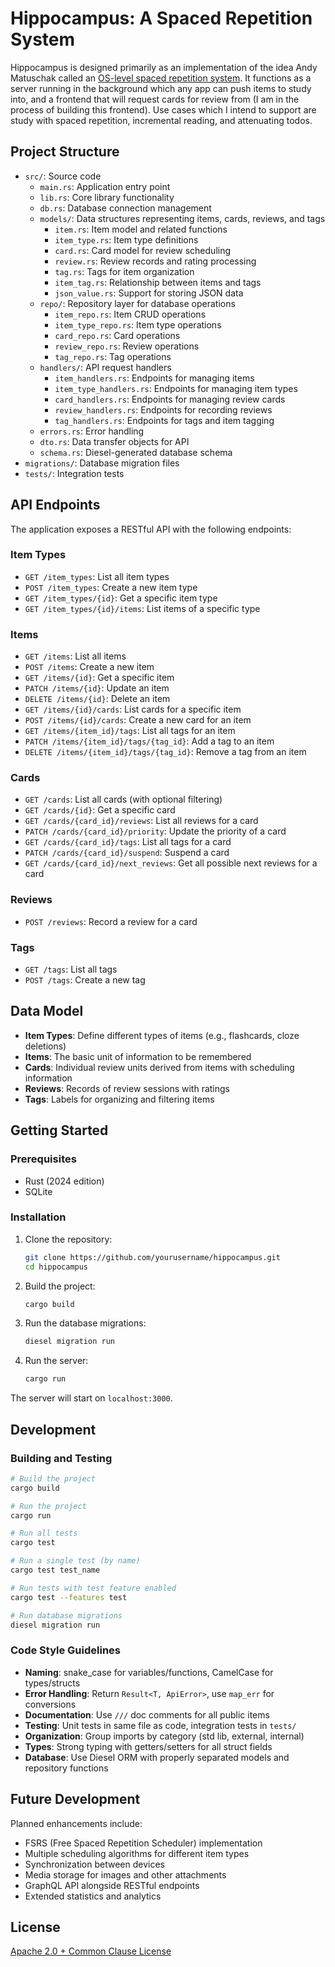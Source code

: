 # Hippocampus: A Spaced Repetition System

Hippocampus is designed primarily as an implementation of the idea Andy Matuschak called an [OS-level spaced repetition system](https://notes.andymatuschak.org/zNLoqjEVe5dheMKmTTyB9E3). It functions as a server running in the background which any app can push items to study into, and a frontend that will request cards for review from (I am in the process of building this frontend). Use cases which I intend to support are study with spaced repetition, incremental reading, and attenuating todos.

## Project Structure

- `src/`: Source code
  - `main.rs`: Application entry point
  - `lib.rs`: Core library functionality
  - `db.rs`: Database connection management
  - `models/`: Data structures representing items, cards, reviews, and tags
    - `item.rs`: Item model and related functions
    - `item_type.rs`: Item type definitions
    - `card.rs`: Card model for review scheduling
    - `review.rs`: Review records and rating processing
    - `tag.rs`: Tags for item organization
    - `item_tag.rs`: Relationship between items and tags
    - `json_value.rs`: Support for storing JSON data
  - `repo/`: Repository layer for database operations
    - `item_repo.rs`: Item CRUD operations
    - `item_type_repo.rs`: Item type operations
    - `card_repo.rs`: Card operations
    - `review_repo.rs`: Review operations
    - `tag_repo.rs`: Tag operations
  - `handlers/`: API request handlers
    - `item_handlers.rs`: Endpoints for managing items
    - `item_type_handlers.rs`: Endpoints for managing item types
    - `card_handlers.rs`: Endpoints for managing review cards
    - `review_handlers.rs`: Endpoints for recording reviews
    - `tag_handlers.rs`: Endpoints for tags and item tagging
  - `errors.rs`: Error handling
  - `dto.rs`: Data transfer objects for API
  - `schema.rs`: Diesel-generated database schema
- `migrations/`: Database migration files
- `tests/`: Integration tests

## API Endpoints

The application exposes a RESTful API with the following endpoints:

### Item Types
- `GET /item_types`: List all item types
- `POST /item_types`: Create a new item type
- `GET /item_types/{id}`: Get a specific item type
- `GET /item_types/{id}/items`: List items of a specific type

### Items
- `GET /items`: List all items
- `POST /items`: Create a new item
- `GET /items/{id}`: Get a specific item
- `PATCH /items/{id}`: Update an item
- `DELETE /items/{id}`: Delete an item
- `GET /items/{id}/cards`: List cards for a specific item
- `POST /items/{id}/cards`: Create a new card for an item
- `GET /items/{item_id}/tags`: List all tags for an item
- `PATCH /items/{item_id}/tags/{tag_id}`: Add a tag to an item
- `DELETE /items/{item_id}/tags/{tag_id}`: Remove a tag from an item

### Cards
- `GET /cards`: List all cards (with optional filtering)
- `GET /cards/{id}`: Get a specific card
- `GET /cards/{card_id}/reviews`: List all reviews for a card
- `PATCH /cards/{card_id}/priority`: Update the priority of a card
- `GET /cards/{card_id}/tags`: List all tags for a card
- `PATCH /cards/{card_id}/suspend`: Suspend a card
- `GET /cards/{card_id}/next_reviews`: Get all possible next reviews for a card

### Reviews
- `POST /reviews`: Record a review for a card

### Tags
- `GET /tags`: List all tags
- `POST /tags`: Create a new tag

## Data Model

- **Item Types**: Define different types of items (e.g., flashcards, cloze deletions)
- **Items**: The basic unit of information to be remembered
- **Cards**: Individual review units derived from items with scheduling information
- **Reviews**: Records of review sessions with ratings
- **Tags**: Labels for organizing and filtering items

## Getting Started

### Prerequisites

- Rust (2024 edition)
- SQLite

### Installation

1. Clone the repository:
   ```bash
   git clone https://github.com/yourusername/hippocampus.git
   cd hippocampus
   ```

2. Build the project:
   ```bash
   cargo build
   ```

3. Run the database migrations:
   ```bash
   diesel migration run
   ```

4. Run the server:
   ```bash
   cargo run
   ```

The server will start on `localhost:3000`.

## Development

### Building and Testing

```bash
# Build the project
cargo build

# Run the project
cargo run

# Run all tests
cargo test

# Run a single test (by name)
cargo test test_name

# Run tests with test feature enabled
cargo test --features test

# Run database migrations
diesel migration run
```

### Code Style Guidelines

- **Naming**: snake_case for variables/functions, CamelCase for types/structs
- **Error Handling**: Return `Result<T, ApiError>`, use `map_err` for conversions
- **Documentation**: Use `///` doc comments for all public items
- **Testing**: Unit tests in same file as code, integration tests in `tests/`
- **Organization**: Group imports by category (std lib, external, internal)
- **Types**: Strong typing with getters/setters for all struct fields
- **Database**: Use Diesel ORM with properly separated models and repository functions

## Future Development

Planned enhancements include:

- FSRS (Free Spaced Repetition Scheduler) implementation
- Multiple scheduling algorithms for different item types
- Synchronization between devices
- Media storage for images and other attachments
- GraphQL API alongside RESTful endpoints
- Extended statistics and analytics

## License

[Apache 2.0 + Common Clause License](LICENSE.txt)
